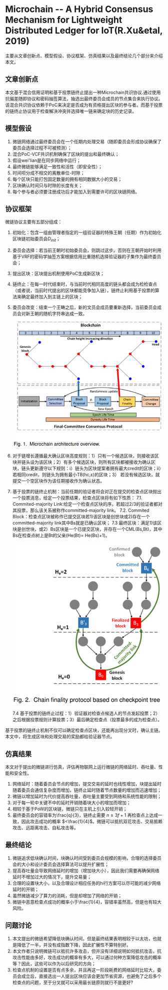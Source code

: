 # Microchain -- A Hybrid Consensus Mechanism for Lightweight Distributed Ledger for IoT(R.Xu&etal, 2019)

主要从文章创新点、模型假设、协议框架、仿真结果以及最终结论几个部分来介绍本文。

## 文章创新点

本文基于混合信用证明和基于投票链终止提出一种Microchain共识协议.通过使用抗偏差随即协议和密码抽签算法，抽选出最终委员会成员的节点集合来执行协议。该混合共识协议依赖于PoC来决定是否成为有资格提出区块的参与者。而基于投票的链终止协议用于检查解决冲突并选择唯一链来确定块的历史记录。

## 模型假设

1. 微链网络通过最终委员会在一个任期内处理交易（随即委员会形成协议确保了委员会选择过程不可被预测）；
2. 混合PoC-VCF共识机制确保了区块的提出和最终确认；
3. 假设wei'lian是在同步网络中运行；
4. 最终微链能够满足一致性和活性（即安全性）；
5. 时间呗分成不相交的离散单位-时隙；
6. 每个区块只能打包固定数量的拥有相同数据大小的交易；
7. 区块确认时间只与时隙的长度有关；
8. 每个参与者必须要注册成功后才能加入到需要许可的区块链网络。

## 协议框架

微链协议主要有五部分组成：
1. 初始化：包含一组由管理者指定的一组验证器的特殊王朝（任期）作为初始化区块链初始委员会$D_{init}$；
2. 委员会选择：若当前王朝时初始委员会，则跳过这步。否则在王朝开始时利用基于VRF的密码学抽签方案根据信用比重随机选择验证器的子集作为最终委员会；
3. 提出区块：区块提出机制使用PoC生成新区块；
4. 链终止：在每一时代结束时，与当前时代相同高度的链头都会成为检检查点（或者说，当前时代提出的区块都能竞争加入链），链终止利用基于投票的算法来确定最终加入到主链上的区块；
5. 委员会改变：结束一个王畴之后，新的文员会成员要重新选择，当前委员会成员会对新王朝的随机字符串达成一致。
   
   ![](./pics4/Figure_1.png)

6. 对于链增长遵循最大确认区块高度规则：1）只有一个候选区块，则接收该区块并链头设为该区块；2）有多个候选区块，则所有区块都被接收为确认区块，链头更新遵守以下规则：i）链头为区块提案者拥有最大credit的区块；ii）若相同credit，则链头为拥有最小TB(hc,ε)的区块；3） 若没有候选区块，就提交一个空区块作为该任期接收作为确认状态。
7. 基于投票的链终止机制：当前任期的验证者将会对正在提交的检查点区块抛出一个投票消息，给定一个投票结果，检查点区块将有如下性质：
    7.1. Commited-majority Link:给定一个检查点区块的序，若超过2/3的验证者都对其投票，那么该关系被称作committed-majority link。
    7.2. Commited Block：检查点区块被称作已提交区块若1)该区块是创世块或2)存在一个committed-majority link其中Bs就是已确认区块；
    7.3 最终区块：满足1)该区块是创世块，或2）Bs区块是一个已提交区块，并存在一个CML(Bs,Bt)，其中Bs在检查点树上是Bt的父亲(He(Bt)= He(Bs)+1)。
    
    ![](./pics4/Figure_2.png)
    
    7.4 基于投票的链终止过程：1）验证器对检查点候选人的节点发起投票；2）之后根据投票规则计算投票；3）最后确定检查点（投票最多的成为检查点）。

基于投票的链终止机制不仅可以确定检查点区块，还能再出现分叉时，确认主链。本文中，将生成区块和处理交易的奖励都给验证器节点。


## 仿真结果

本文对于提出的微链进行仿真，评估再物联网上运行微链的网络延时、吞吐量、性能和安全性。
1. 网络延时：随着委员会节点的增加，提交交易的延时也线性增加，块提出延时随着委员会通信复杂度而增加，链终止延时随着节点数量的增加而迅速增加；
2. 微链以增加延时为代价提高吞吐量，吞吐量主要受到网络和系统性能的限制；
3. 对于每一轮中关键不中的延时开销随着块大小的增加而增加；
4. 相较于基于PoW的区块链，微链只在主机上引入较轻开销；
5. 最终委员会的容错率为\frac{q}{3}，链终止需要 $n\geq 3f+1$ 再检查点上达成一致，因此攻击成功的概率 $<\frac{1}{4}$。微链可以抵抗双花攻击、交易抵赖攻击、远距离攻击、自私攻击等。

## 最终结论

1. 微链追求低块确认时间，块确认时间受到委员会规模的影响，合理的选择委员会的大小和设计委员会选择算法可以提升扩展性；
2. 提高吞吐量会导致网络延时的增加（增加块大小），因此我们需要再确保网络延时不增加过大的情况下，提升交易量；
3. 合理的设置块大小，以及合理设计相应任务的hi行方案可以尽可能的减少网络延时的开销；
4. 虽然微链减少了算力的消耗，但是却增加了网络的开销；
5. 微链中恶意检查点成功的概率小于\frac{1}{4}，容错率虽然高，但是也有较大风险。

## 问题讨论

1. 本文提出的微链希望降低块确认时间，但是最终结果表明相较于以太坊，也就是降低了一半，并没有成指数下降，因此扩展性不算特别好。
2. 本文作者只说明微链可以抵抗许多攻击，但并没有详细说明如何抵抗攻击，抗攻击性能由多好，攻击成功的概率有多大，可以通过何种方案降低攻击的概率等？因此，这些可以作为以后研究的方向；
3. 检查点机制的设置是否有点多余，并且再这一阶段耗费的网络延时比较大，委员会成立后，直接选出一人提出区块应该会更加节省资源，也避免了之后多个检查点的问题，至于分叉就可以采用最长链原则就行不是更好?